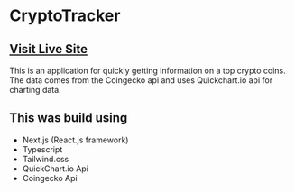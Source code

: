 # CryptoTracker

## [Visit Live Site](https://cryptocoins-tracker.vercel.app/)

This is an application for quickly getting information on a top crypto coins. The data comes from the Coingecko api and uses Quickchart.io api for charting data.

## This was build using

- Next.js (React.js framework)
- Typescript
- Tailwind.css
- QuickChart.io Api
- Coingecko Api
